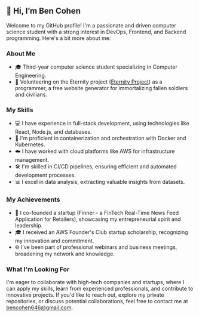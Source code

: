 ## 👋 Hi, I’m Ben Cohen

Welcome to my GitHub profile! I'm a passionate and driven computer science student with a strong interest in DevOps, Frontend, and Backend programming. Here's a bit more about me:

### About Me

- 🎓 Third-year computer science student specializing in Computer Engineering.
- 💼 Volunteering on the Eternity project ([Eternity Project](https://eternityws.com/)) as a programmer, a free website generator for immortalizing fallen soldiers and civilians.

### My Skills

- 💻 I have experience in full-stack development, using technologies like React, Node.js, and databases.
- 🐳 I'm proficient in containerization and orchestration with Docker and Kubernetes.
- ☁️ I have worked with cloud platforms like AWS for infrastructure management.
- 🛠️ I'm skilled in CI/CD pipelines, ensuring efficient and automated development processes.
- 📊 I excel in data analysis, extracting valuable insights from datasets.

### My Achievements

- 🚀 I co-founded a startup (Finner - a FinTech Real-Time News Feed Application for Retailers), showcasing my entrepreneurial spirit and leadership.
- 🎓 I received an AWS Founder's Club startup scholarship, recognizing my innovation and commitment.
- 🌐 I've been part of professional webinars and business meetings, broadening my network and knowledge.

### What I'm Looking For

I'm eager to collaborate with high-tech companies and startups, where I can apply my skills, learn from experienced professionals, and contribute to innovative projects. If you'd like to reach out, explore my private repositories, or discuss potential collaborations, feel free to contact me at bencohen646@gmail.com.

<!---
Benco351/Benco351 is a ✨ special ✨ repository because its `README.md` (this file) appears on your GitHub profile.
You can click the Preview link to take a look at your changes.
--->
